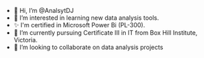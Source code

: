 - 👋 Hi, I’m @AnalsytDJ
- 👀 I’m interested in learning new data analysis tools.
- ✨ I'm certified in Microsoft Power Bi (PL-300).
- 🌱 I’m currently pursuing Certificate III in IT from Box Hill Institute, Victoria.
- 💞️ I’m looking to collaborate on data analysis projects
